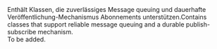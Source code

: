 <Namespace Name="Microsoft.ServiceBus.Messaging">
  <Docs>
    <summary><span data-ttu-id="e60d7-101">Enthält Klassen, die zuverlässiges Message queuing und dauerhafte Veröffentlichung-Mechanismus Abonnements unterstützen.</span><span class="sxs-lookup"><span data-stu-id="e60d7-101">Contains classes that support reliable message queuing and a durable publish-subscribe mechanism.</span></span></summary> 
    <remarks>To be added.</remarks>
  </Docs>
</Namespace>
